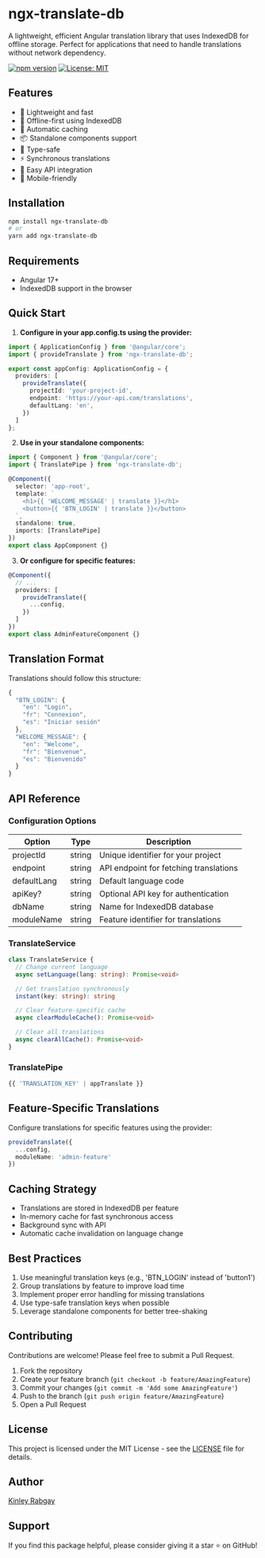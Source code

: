 # ngx-translate-db

A lightweight, efficient Angular translation library that uses IndexedDB for offline storage. Perfect for applications that need to handle translations without network dependency.

[![npm version](https://badge.fury.io/js/ngx-translate-db.svg)](https://www.npmjs.com/package/ngx-translate-db)
[![License: MIT](https://img.shields.io/badge/License-MIT-yellow.svg)](https://opensource.org/licenses/MIT)

## Features

- 🚀 Lightweight and fast
- 💾 Offline-first using IndexedDB
- 🔄 Automatic caching
- 📦 Standalone components support
- 🎯 Type-safe
- ⚡ Synchronous translations
- 🔌 Easy API integration
- 📱 Mobile-friendly

## Installation

```bash
npm install ngx-translate-db
# or
yarn add ngx-translate-db
```

## Requirements

- Angular 17+
- IndexedDB support in the browser

## Quick Start

1. **Configure in your app.config.ts using the provider:**

```typescript
import { ApplicationConfig } from '@angular/core';
import { provideTranslate } from 'ngx-translate-db';

export const appConfig: ApplicationConfig = {
  providers: [
    provideTranslate({
      projectId: 'your-project-id',
      endpoint: 'https://your-api.com/translations',
      defaultLang: 'en',
    })
  ]
};
```

2. **Use in your standalone components:**

```typescript
import { Component } from '@angular/core';
import { TranslatePipe } from 'ngx-translate-db';

@Component({
  selector: 'app-root',
  template: `
    <h1>{{ 'WELCOME_MESSAGE' | translate }}</h1>
    <button>{{ 'BTN_LOGIN' | translate }}</button>
  `,
  standalone: true,
  imports: [TranslatePipe]
})
export class AppComponent {}
```

3. **Or configure for specific features:**

```typescript
@Component({
  // ...
  providers: [
    provideTranslate({
      ...config,
    })
  ]
})
export class AdminFeatureComponent {}
```

## Translation Format

Translations should follow this structure:

```typescript
{
  "BTN_LOGIN": {
    "en": "Login",
    "fr": "Connexion",
    "es": "Iniciar sesión"
  },
  "WELCOME_MESSAGE": {
    "en": "Welcome",
    "fr": "Bienvenue",
    "es": "Bienvenido"
  }
}
```

## API Reference

### Configuration Options

| Option | Type | Description |
|--------|------|-------------|
| projectId | string | Unique identifier for your project |
| endpoint | string | API endpoint for fetching translations |
| defaultLang | string | Default language code |
| apiKey? | string | Optional API key for authentication |
| dbName | string | Name for IndexedDB database |
| moduleName | string | Feature identifier for translations |

### TranslateService

```typescript
class TranslateService {
  // Change current language
  async setLanguage(lang: string): Promise<void>

  // Get translation synchronously
  instant(key: string): string

  // Clear feature-specific cache
  async clearModuleCache(): Promise<void>

  // Clear all translations
  async clearAllCache(): Promise<void>
}
```

### TranslatePipe

```typescript
{{ 'TRANSLATION_KEY' | appTranslate }}
```

## Feature-Specific Translations

Configure translations for specific features using the provider:

```typescript
provideTranslate({
  ...config,
  moduleName: 'admin-feature'
})
```

## Caching Strategy

- Translations are stored in IndexedDB per feature
- In-memory cache for fast synchronous access
- Background sync with API
- Automatic cache invalidation on language change

## Best Practices

1. Use meaningful translation keys (e.g., 'BTN_LOGIN' instead of 'button1')
2. Group translations by feature to improve load time
3. Implement proper error handling for missing translations
4. Use type-safe translation keys when possible
5. Leverage standalone components for better tree-shaking

## Contributing

Contributions are welcome! Please feel free to submit a Pull Request.

1. Fork the repository
2. Create your feature branch (`git checkout -b feature/AmazingFeature`)
3. Commit your changes (`git commit -m 'Add some AmazingFeature'`)
4. Push to the branch (`git push origin feature/AmazingFeature`)
5. Open a Pull Request

## License

This project is licensed under the MIT License - see the [LICENSE](LICENSE) file for details.

## Author

[Kinley Rabgay](https://kinleyrabgay.vercel.app/)

## Support

If you find this package helpful, please consider giving it a star ⭐ on GitHub! 